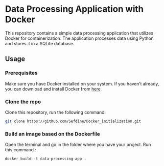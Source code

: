# Data Processing Application with Docker

This repository contains a simple data processing application that utilizes Docker for containerization. The application processes data using Python and stores it in a SQLite database.

## Usage

### Prerequisites

Make sure you have Docker installed on your system. If you haven't already, you can download and install Docker from [here](https://www.docker.com/get-started).

### Clone the repo

Clone this repository, run the following command:

```bash
git clone https://github.com/Sefdine/Docker_initialization.git
```

### Build an image based on the Dockerfile

Open the terminal and go in the folder where you have your project. Run this command :

```
docker build -t data-processing-app .
```

